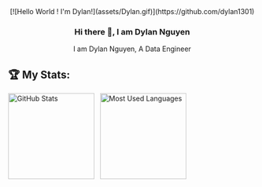<div align="center">
[![Hello World ! I'm Dylan!](assets/Dylan.gif)](https://github.com/dylan1301)

### Hi there 👋, I am Dylan Nguyen

I am Dylan Nguyen, A Data Engineer 

</div>

## 🏆 My Stats:

<p>
    <img height=175 alt="GitHub Stats" src="https://github-readme-stats.vercel.app/api?username=Dylan1301&show_icons=true&count_private=true&theme=dark" />&nbsp;&nbsp;
    <img height=175 alt="Most Used Languages" src="https://github-readme-stats.vercel.app/api/top-langs/?username=Dylan1301&layout=compact&theme=dark" />&nbsp;&nbsp;
</p>
